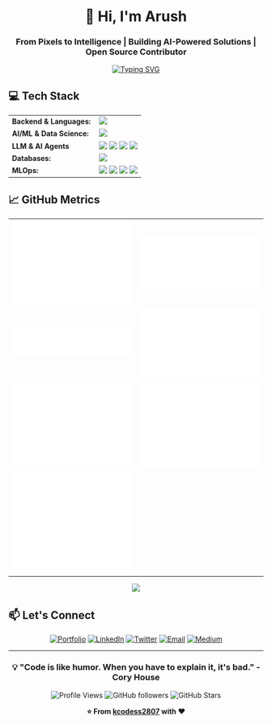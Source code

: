<div align="center">

# 👋 Hi, I'm Arush
### From Pixels to Intelligence | Building AI-Powered Solutions | Open Source Contributor


[![Typing SVG](https://readme-typing-svg.herokuapp.com?font=Fira+Code&size=22&duration=3000&pause=1000&color=3B82F6&center=true&vCenter=true&width=600&lines=ML+Engineering+Intern;B.Tech+IT+Student;Computer+Vision+Enthusiast;Full+Stack+Developer;Open+Source+Contributor)](https://git.io/typing-svg)

</div>

## 💻 Tech Stack

<div align="center">
<table>
    <tr>
        <td style="font-weight: bold; padding-right: 10px; vertical-align: center; border: none;">Backend & Languages:</td>
        <td><img height="40" src="https://skillicons.dev/icons?i=py,cs,fastapi,flask"/></td>
    </tr>
    <tr>
        <td style="font-weight: bold; padding-right: 10px; vertical-align: center; border: none;">AI/ML & Data Science:</td>
        <td><img height="40" src="https://skillicons.dev/icons?i=pytorch,tensorflow,opencv,sklearn"/></td>
    </tr>
    <tr>
        <td style="font-weight: bold; padding-right: 10px; vertical-align: center; border: none;">LLM & AI Agents</td>
        <td>
            <img height="40" src="https://img.shields.io/badge/LangChain-1C3C3C?style=flat-square&logo=langchain&logoColor=white"/>
            <img height="40" src="https://img.shields.io/badge/LangGraph-FF6B35?style=flat-square&logoColor=white"/>
            <img height="40" src="https://img.shields.io/badge/Ollama-000000?style=flat-square&logoColor=white"/>
            <img height="40" src="https://img.shields.io/badge/Hugging_Face-FFD21E?style=flat-square&logo=huggingface&logoColor=black"/>
        </td>
    </tr>
    <tr>
        <td style="font-weight: bold; padding-right: 10px; vertical-align: center; border: none;">Databases:</td>
        <td><img height="40" src="https://skillicons.dev/icons?i=mongodb,mysql,postgres,sqlite"/></td>
    </tr>
    <tr>
        <td style="font-weight: bold; padding-right: 10px; vertical-align: center; border: none;">MLOps:</td>
        <td>
            <img height="40" src="https://skillicons.dev/icons?i=git,github,docker,aws,gitlab,githubactions"/>
            <img height="40" src="https://img.shields.io/badge/MLflow-0194E2?style=flat-square&logo=mlflow&logoColor=white"/>
            <img height="40" src="https://img.shields.io/badge/DVC-13ADC7?style=flat-square&logo=dvc&logoColor=white"/>
            <img height="40" src="https://img.shields.io/badge/Airflow-017CEE?style=flat-square&logo=apache-airflow&logoColor=white"/>
        </td>
    </tr>
</table>
</div>



## 📈 GitHub Metrics

<table align="center">
  <tr>
    <td><img src="https://github.com/kcodess2807/kcodess2807/blob/main/metrics.plugin.isocalendar.svg" alt="Isometric Calendar" width="400"/></td>
    <td><img src="https://github.com/kcodess2807/kcodess2807/blob/main/metrics.plugin.languages.svg" alt="Languages" width="400"/></td>
  </tr>
  <tr>
    <td><img src="https://github.com/kcodess2807/kcodess2807/blob/main/metrics.plugin.habits.facts.svg" alt="Habits Facts" width="400"/></td>
    <td><img src="https://github.com/kcodess2807/kcodess2807/blob/main/metrics.plugin.habits.charts.svg" alt="Habits Charts" width="400"/></td>
  </tr>
  <tr>
    <td><img src="https://github.com/kcodess2807/kcodess2807/blob/main/metrics.plugin.followup.svg" alt="Follow-up" width="400"/></td>
    <td><img src="https://github.com/kcodess2807/kcodess2807/blob/main/metrics.plugin.stars.svg" alt="Recently Starred" width="400"/></td>
  </tr>
  <tr>
    <td><img src="https://github.com/kcodess2807/kcodess2807/blob/main/metrics.plugin.activity.svg" alt="Recent Activity" width="400"/></td>
  </tr>
</table>

<div align="center">
  <img width="808" src="https://github-readme-activity-graph.vercel.app/graph?username=kcodess2807&bg_color=0D1117&color=3B82F6&line=3B82F6&point=ffffff&area=true&hide_border=true"/>
</div>


## 📫 Let's Connect

<div align="center">

[![Portfolio](https://img.shields.io/badge/🌐_Portfolio-karush2807.works-3B82F6?style=for-the-badge)](https://karush2807.works)
[![LinkedIn](https://img.shields.io/badge/LinkedIn-Connect-0077B5?style=for-the-badge&logo=linkedin&logoColor=white)](https://linkedin.com/in/your-profile)
[![Twitter](https://img.shields.io/badge/Twitter-Follow-1DA1F2?style=for-the-badge&logo=twitter&logoColor=white)](https://twitter.com/your-handle)
[![Email](https://img.shields.io/badge/Email-Contact-D14836?style=for-the-badge&logo=gmail&logoColor=white)](mailto:your-email@example.com)
[![Medium](https://img.shields.io/badge/Medium-Follow-12100E?style=for-the-badge&logo=medium&logoColor=white)](https://medium.com/@your-handle)

</div>

---

<div align="center">

### 💡 "Code is like humor. When you have to explain it, it's bad." - Cory House

![Profile Views](https://komarev.com/ghpvc/?username=kcodess2807&color=3B82F6&style=for-the-badge&label=Profile+Views)
![GitHub followers](https://img.shields.io/github/followers/kcodess2807?style=for-the-badge&color=3B82F6&labelColor=0D1117)
![GitHub Stars](https://img.shields.io/github/stars/kcodess2807?style=for-the-badge&color=3B82F6&labelColor=0D1117)

**⭐ From [kcodess2807](https://github.com/kcodess2807) with ❤️**

</div>
